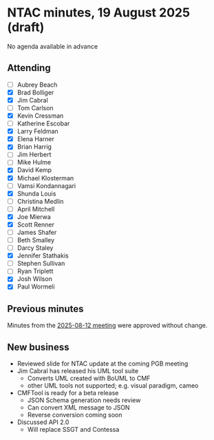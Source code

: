 # NTAC minutes, 19 August 2025 (draft)

No agenda available in advance

## Attending

- [ ] Aubrey Beach
- [x] Brad Bolliger
- [x] Jim Cabral
- [ ] Tom Carlson
- [x] Kevin Cressman
- [ ] Katherine Escobar
- [x] Larry Feldman
- [x] Elena Harner
- [x] Brian Harrig
- [ ] Jim Herbert
- [ ] Mike Hulme
- [x] David Kemp
- [x] Michael Klosterman
- [ ] Vamsi Kondannagari
- [x] Shunda Louis
- [ ] Christina Medlin
- [ ] April Mitchell
- [x] Joe Mierwa
- [x] Scott Renner
- [ ] James Shafer
- [ ] Beth Smalley
- [ ] Darcy Staley 
- [x] Jennifer Stathakis
- [ ] Stephen Sullivan
- [ ] Ryan Triplett
- [x] Josh Wilson
- [x] Paul Wormeli

## Previous minutes

Minutes from the [2025-08-12 meeting](2025-08-12-minutes.md)  were approved without change.

## New business

* Reviewed slide for NTAC update at the coming PGB meeting
* Jim Cabral has released his UML tool suite
  * Converts UML created with BoUML to CMF
  * other UML tools not supported; e.g. visual paradigm, cameo
* CMFTool is ready for a beta release
  * JSON Schema generation needs review
  * Can convert XML message to JSON
  * Reverse conversion coming soon
* Discussed API 2.0
  * Will replace SSGT and Contessa
